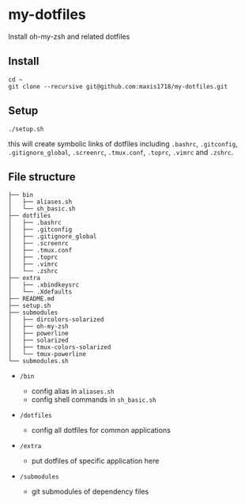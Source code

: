 my-dotfiles
===========

Install oh-my-zsh and related dotfiles


## Install

```
cd ~
git clone --recursive git@github.com:maxis1718/my-dotfiles.git
```

## Setup

```
./setup.sh
```

this will create symbolic links of dotfiles including `.bashrc`, `.gitconfig`, `.gitignore_global`, `.screenrc`, `.tmux.conf`, `.toprc`, `.vimrc` and `.zshrc`.


## File structure

```
├── bin
│   ├── aliases.sh
│   └── sh_basic.sh
├── dotfiles
│   ├── .bashrc
│   ├── .gitconfig
│   ├── .gitignore_global
│   ├── .screenrc
│   ├── .tmux.conf
│   ├── .toprc
│   ├── .vimrc
│   └── .zshrc
├── extra
│   ├── .xbindkeysrc
│   └── .Xdefaults
├── README.md
├── setup.sh
├── submodules
│   ├── dircolors-solarized
│   ├── oh-my-zsh
│   ├── powerline
│   ├── solarized
│   ├── tmux-colors-solarized
│   └── tmux-powerline
└── submodules.sh
```

- `/bin`
    - config alias in `aliases.sh`
    - config shell commands in `sh_basic.sh`
- `/dotfiles`
    - config all dotfiles for common applications
    
- `/extra`
    - put dotfiles of specific application here
    
- `/submodules`
    - git submodules of dependency files
    
    
    
